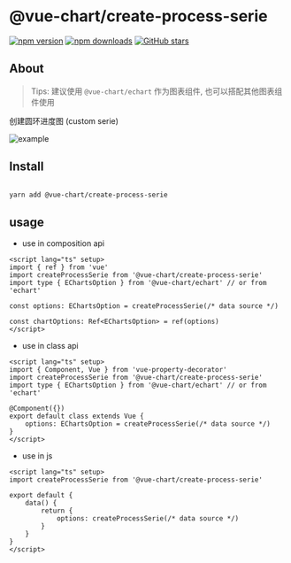 # @vue-chart/create-process-serie

[![npm version](https://badge.fury.io/js/%40vue-chart%2Fcreate-process-serie.svg)](https://www.npmjs.com/package/@vue-chart/create-process-serie)
[![npm downloads](https://img.shields.io/npm/dm/%40vue-chart%2Fcreate-process-serie.svg?style=flat)](https://www.npmjs.com/package/@vue-chart/create-process-serie)
[![GitHub stars](https://img.shields.io/github/stars/halo951/vue-chart?style=social&label=@vue-chart/echart)](https://github.com/halo951/vue-chart/tree/master/packages/create-process-serie)

## About

> Tips: 建议使用 `@vue-chart/echart` 作为图表组件, 也可以搭配其他图表组件使用

创建圆环进度图 (custom serie)

![example](https://github.com/halo951/vue-chart/blob/master/packages/create-process-serie/example.jpg)

## Install

```bash

yarn add @vue-chart/create-process-serie

```

## usage

-   use in composition api

```vue
<script lang="ts" setup>
import { ref } from 'vue'
import createProcessSerie from '@vue-chart/create-process-serie'
import type { EChartsOption } from '@vue-chart/echart' // or from 'echart'

const options: EChartsOption = createProcessSerie(/* data source */)

const chartOptions: Ref<EChartsOption> = ref(options)
</script>
```

-   use in class api

```vue
<script lang="ts" setup>
import { Component, Vue } from 'vue-property-decorator'
import createProcessSerie from '@vue-chart/create-process-serie'
import type { EChartsOption } from '@vue-chart/echart' // or from 'echart'

@Component({})
export default class extends Vue {
    options: EChartsOption = createProcessSerie(/* data source */)
}
</script>
```

-   use in js

```vue
<script lang="ts" setup>
import createProcessSerie from '@vue-chart/create-process-serie'

export default {
    data() {
        return {
            options: createProcessSerie(/* data source */)
        }
    }
}
</script>
```
